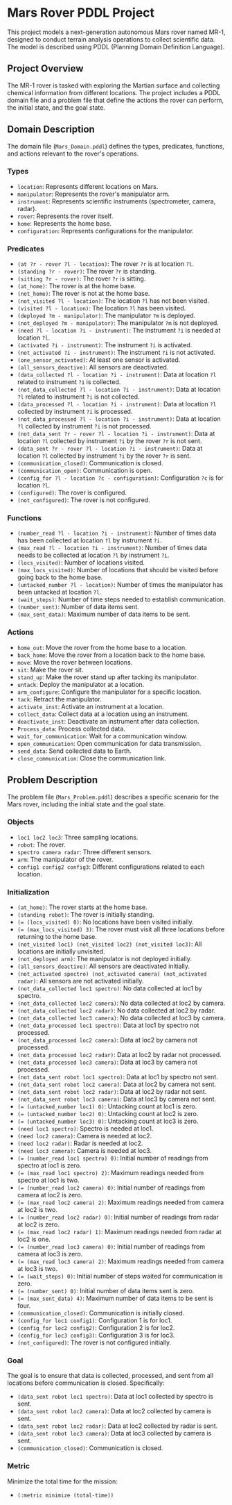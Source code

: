 <!DOCTYPE html>
<html>
<head>
    <title>Mars Rover PDDL Project</title>
</head>
<body>

<h1>Mars Rover PDDL Project</h1>

<p>This project models a next-generation autonomous Mars rover named MR-1, designed to conduct terrain analysis operations to collect scientific data. The model is described using PDDL (Planning Domain Definition Language).</p>

<h2>Project Overview</h2>

<p>The MR-1 rover is tasked with exploring the Martian surface and collecting chemical information from different locations. The project includes a PDDL domain file and a problem file that define the actions the rover can perform, the initial state, and the goal state.</p>

<h2>Domain Description</h2>

<p>The domain file (<code>Mars_Domain.pddl</code>) defines the types, predicates, functions, and actions relevant to the rover's operations.</p>

<h3>Types</h3>
<ul>
    <li><code>location</code>: Represents different locations on Mars.</li>
    <li><code>manipulator</code>: Represents the rover's manipulator arm.</li>
    <li><code>instrument</code>: Represents scientific instruments (spectrometer, camera, radar).</li>
    <li><code>rover</code>: Represents the rover itself.</li>
    <li><code>home</code>: Represents the home base.</li>
    <li><code>configuration</code>: Represents configurations for the manipulator.</li>
</ul>

<h3>Predicates</h3>
<ul>
    <li><code>(at ?r - rover ?l - location)</code>: The rover <code>?r</code> is at location <code>?l</code>.</li>
    <li><code>(standing ?r - rover)</code>: The rover <code>?r</code> is standing.</li>
    <li><code>(sitting ?r - rover)</code>: The rover <code>?r</code> is sitting.</li>
    <li><code>(at_home)</code>: The rover is at the home base.</li>
    <li><code>(not_home)</code>: The rover is not at the home base.</li>
    <li><code>(not_visited ?l - location)</code>: The location <code>?l</code> has not been visited.</li>
    <li><code>(visited ?l - location)</code>: The location <code>?l</code> has been visited.</li>
    <li><code>(deployed ?m - manipulator)</code>: The manipulator <code>?m</code> is deployed.</li>
    <li><code>(not_deployed ?m - manipulator)</code>: The manipulator <code>?m</code> is not deployed.</li>
    <li><code>(need ?l - location ?i - instrument)</code>: The instrument <code>?i</code> is needed at location <code>?l</code>.</li>
    <li><code>(activated ?i - instrument)</code>: The instrument <code>?i</code> is activated.</li>
    <li><code>(not_activated ?i - instrument)</code>: The instrument <code>?i</code> is not activated.</li>
    <li><code>(one_sensor_activated)</code>: At least one sensor is activated.</li>
    <li><code>(all_sensors_deactive)</code>: All sensors are deactivated.</li>
    <li><code>(data_collected ?l - location ?i - instrument)</code>: Data at location <code>?l</code> related to instrument <code>?i</code> is collected.</li>
    <li><code>(not_data_collected ?l - location ?i - instrument)</code>: Data at location <code>?l</code> related to instrument <code>?i</code> is not collected.</li>
    <li><code>(data_processed ?l - location ?i - instrument)</code>: Data at location <code>?l</code> collected by instrument <code>?i</code> is processed.</li>
    <li><code>(not_data_processed ?l - location ?i - instrument)</code>: Data at location <code>?l</code> collected by instrument <code>?i</code> is not processed.</li>
    <li><code>(not_data_sent ?r - rover ?l - location ?i - instrument)</code>: Data at location <code>?l</code> collected by instrument <code>?i</code> by the rover <code>?r</code> is not sent.</li>
    <li><code>(data_sent ?r - rover ?l - location ?i - instrument)</code>: Data at location <code>?l</code> collected by instrument <code>?i</code> by the rover <code>?r</code> is sent.</li>
    <li><code>(communication_closed)</code>: Communication is closed.</li>
    <li><code>(communication_open)</code>: Communication is open.</li>
    <li><code>(config_for ?l - location ?c - configuration)</code>: Configuration <code>?c</code> is for location <code>?l</code>.</li>
    <li><code>(configured)</code>: The rover is configured.</li>
    <li><code>(not_configured)</code>: The rover is not configured.</li>
</ul>

<h3>Functions</h3>
<ul>
    <li><code>(number_read ?l - location ?i - instrument)</code>: Number of times data has been collected at location <code>?l</code> by instrument <code>?i</code>.</li>
    <li><code>(max_read ?l - location ?i - instrument)</code>: Number of times data needs to be collected at location <code>?l</code> by instrument <code>?i</code>.</li>
    <li><code>(locs_visited)</code>: Number of locations visited.</li>
    <li><code>(max_locs_visited)</code>: Number of locations that should be visited before going back to the home base.</li>
    <li><code>(untacked_number ?l - location)</code>: Number of times the manipulator has been untacked at location <code>?l</code>.</li>
    <li><code>(wait_steps)</code>: Number of time steps needed to establish communication.</li>
    <li><code>(number_sent)</code>: Number of data items sent.</li>
    <li><code>(max_sent_data)</code>: Maximum number of data items to be sent.</li>
</ul>

<h3>Actions</h3>
<ul>
    <li><code>home_out</code>: Move the rover from the home base to a location.</li>
    <li><code>back_home</code>: Move the rover from a location back to the home base.</li>
    <li><code>move</code>: Move the rover between locations.</li>
    <li><code>sit</code>: Make the rover sit.</li>
    <li><code>stand_up</code>: Make the rover stand up after tacking its manipulator.</li>
    <li><code>untack</code>: Deploy the manipulator at a location.</li>
    <li><code>arm_configure</code>: Configure the manipulator for a specific location.</li>
    <li><code>tack</code>: Retract the manipulator.</li>
    <li><code>activate_inst</code>: Activate an instrument at a location.</li>
    <li><code>collect_data</code>: Collect data at a location using an instrument.</li>
    <li><code>deactivate_inst</code>: Deactivate an instrument after data collection.</li>
    <li><code>Process_data</code>: Process collected data.</li>
    <li><code>wait_for_communication</code>: Wait for a communication window.</li>
    <li><code>open_communication</code>: Open communication for data transmission.</li>
    <li><code>send_data</code>: Send collected data to Earth.</li>
    <li><code>close_communication</code>: Close the communication link.</li>
</ul>

<h2>Problem Description</h2>

<p>The problem file (<code>Mars_Problem.pddl</code>) describes a specific scenario for the Mars rover, including the initial state and the goal state.</p>

<h3>Objects</h3>
<ul>
    <li><code>loc1 loc2 loc3</code>: Three sampling locations.</li>
    <li><code>robot</code>: The rover.</li>
    <li><code>spectro camera radar</code>: Three different sensors.</li>
    <li><code>arm</code>: The manipulator of the rover.</li>
    <li><code>config1 config2 config3</code>: Different configurations related to each location.</li>
</ul>

<h3>Initialization</h3>
<ul>
    <li><code>(at_home)</code>: The rover starts at the home base.</li>
    <li><code>(standing robot)</code>: The rover is initially standing.</li>
    <li><code>(= (locs_visited) 0)</code>: No locations have been visited initially.</li>
    <li><code>(= (max_locs_visited) 3)</code>: The rover must visit all three locations before returning to the home base.</li>
    <li><code>(not_visited loc1) (not_visited loc2) (not_visited loc3)</code>: All locations are initially unvisited.</li>
    <li><code>(not_deployed arm)</code>: The manipulator is not deployed initially.</li>
    <li><code>(all_sensors_deactive)</code>: All sensors are deactivated initially.</li>
    <li><code>(not_activated spectro) (not_activated camera) (not_activated radar)</code>: All sensors are not activated initially.</li>
    <li><code>(not_data_collected loc1 spectro)</code>: No data collected at loc1 by spectro.</li>
    <li><code>(not_data_collected loc2 camera)</code>: No data collected at loc2 by camera.</li>
    <li><code>(not_data_collected loc2 radar)</code>: No data collected at loc2 by radar.</li>
    <li><code>(not_data_collected loc3 camera)</code>: No data collected at loc3 by camera.</li>
    <li><code>(not_data_processed loc1 spectro)</code>: Data at loc1 by spectro not processed.</li>
    <li><code>(not_data_processed loc2 camera)</code>: Data at loc2 by camera not processed.</li>
    <li><code>(not_data_processed loc2 radar)</code>: Data at loc2 by radar not processed.</li>
    <li><code>(not_data_processed loc3 camera)</code>: Data at loc3 by camera not processed.</li>
    <li><code>(not_data_sent robot loc1 spectro)</code>: Data at loc1 by spectro not sent.</li>
    <li><code>(not_data_sent robot loc2 camera)</code>: Data at loc2 by camera not sent.</li>
    <li><code>(not_data_sent robot loc2 radar)</code>: Data at loc2 by radar not sent.</li>
    <li><code>(not_data_sent robot loc3 camera)</code>: Data at loc3 by camera not sent.</li>
    <li><code>(= (untacked_number loc1) 0)</code>: Untacking count at loc1 is zero.</li>
    <li><code>(= (untacked_number loc2) 0)</code>: Untacking count at loc2 is zero.</li>
    <li><code>(= (untacked_number loc3) 0)</code>: Untacking count at loc3 is zero.</li>
    <li><code>(need loc1 spectro)</code>: Spectro is needed at loc1.</li>
    <li><code>(need loc2 camera)</code>: Camera is needed at loc2.</li>
    <li><code>(need loc2 radar)</code>: Radar is needed at loc2.</li>
    <li><code>(need loc3 camera)</code>: Camera is needed at loc3.</li>
    <li><code>(= (number_read loc1 spectro) 0)</code>: Initial number of readings from spectro at loc1 is zero.</li>
    <li><code>(= (max_read loc1 spectro) 2)</code>: Maximum readings needed from spectro at loc1 is two.</li>
    <li><code>(= (number_read loc2 camera) 0)</code>: Initial number of readings from camera at loc2 is zero.</li>
    <li><code>(= (max_read loc2 camera) 2)</code>: Maximum readings needed from camera at loc2 is two.</li>
    <li><code>(= (number_read loc2 radar) 0)</code>: Initial number of readings from radar at loc2 is zero.</li>
    <li><code>(= (max_read loc2 radar) 1)</code>: Maximum readings needed from radar at loc2 is one.</li>
    <li><code>(= (number_read loc3 camera) 0)</code>: Initial number of readings from camera at loc3 is zero.</li>
    <li><code>(= (max_read loc3 camera) 2)</code>: Maximum readings needed from camera at loc3 is two.</li>
    <li><code>(= (wait_steps) 0)</code>: Initial number of steps waited for communication is zero.</li>
    <li><code>(= (number_sent) 0)</code>: Initial number of data items sent is zero.</li>
    <li><code>(= (max_sent_data) 4)</code>: Maximum number of data items to be sent is four.</li>
    <li><code>(communication_closed)</code>: Communication is initially closed.</li>
    <li><code>(config_for loc1 config1)</code>: Configuration 1 is for loc1.</li>
    <li><code>(config_for loc2 config2)</code>: Configuration 2 is for loc2.</li>
    <li><code>(config_for loc3 config3)</code>: Configuration 3 is for loc3.</li>
    <li><code>(not_configured)</code>: The rover is not configured initially.</li>
</ul>

<h3>Goal</h3>

<p>The goal is to ensure that data is collected, processed, and sent from all locations before communication is closed. Specifically:</p>
<ul>
    <li><code>(data_sent robot loc1 spectro)</code>: Data at loc1 collected by spectro is sent.</li>
    <li><code>(data_sent robot loc2 camera)</code>: Data at loc2 collected by camera is sent.</li>
    <li><code>(data_sent robot loc2 radar)</code>: Data at loc2 collected by radar is sent.</li>
    <li><code>(data_sent robot loc3 camera)</code>: Data at loc3 collected by camera is sent.</li>
    <li><code>(communication_closed)</code>: Communication is closed.</li>
</ul>

<h3>Metric</h3>

<p>Minimize the total time for the mission:</p>
<ul>
    <li><code>(:metric minimize (total-time))</code></li>
</ul>

</body>
</html>
